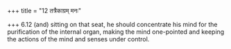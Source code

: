 +++
title = "12 तत्रैकाग्रम् मनः"

+++
6.12 (and) sitting on that seat, he should concentrate his mind for the
purification of the internal organ, making the mind one-pointed and
keeping the actions of the mind and senses under control.
